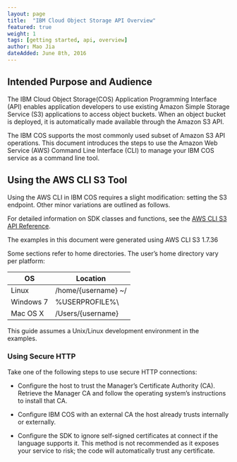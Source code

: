 ```yaml
---
layout: page
title:  "IBM Cloud Object Storage API Overview"
featured: true
weight: 1
tags: [getting started, api, overview]
author: Mao Jia
dateAdded: June 8th, 2016
---
```




## Intended Purpose and Audience
The IBM Cloud Object Storage(COS) Application Programming Interface (API) enables application developers to use existing Amazon Simple Storage Service (S3) applications to access object buckets. When an object bucket is deployed, it is automatically made available through the Amazon S3 API.The IBM COS supports the most commonly used subset of Amazon S3 API operations. This document introduces the steps to use the Amazon Web Service (AWS) Command Line Interface (CLI) to manage your IBM COS service as a command line tool. 


## Using the AWS CLI S3 Tool

Using the AWS CLI in IBM COS requires a slight modification: setting the S3 endpoint. Other minor variations are outlined as follows.

For detailed information on SDK classes and functions, see the [AWS CLI S3 API Reference](http://docs.aws.amazon.com/cli/latest/reference/s3/index.html).
The examples in this document were generated using AWS CLI S3 1.7.36

Some sections refer to home directories. The user’s home directory vary per platform:| OS        |  Location           ||-----------|---------------------|| Linux     | /home/{username} ~/ || Windows 7 | %USERPROFILE%\      || Mac OS X  | /Users/{username}   |
This guide assumes a Unix/Linux development environment in the examples.### Using Secure HTTP
Take one of the following steps to use secure HTTP connections:* Configure the host to trust the Manager’s Certificate Authority (CA). Retrieve the Manager CA and follow the operating system’s instructions to install that CA.* Configure IBM COS with an external CA the host already trusts internally or externally.* Configure the SDK to ignore self-signed certificates at connect if the language supports it. This method is not recommended as it exposes your service to risk; the code will automatically trust any certificate.